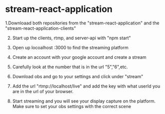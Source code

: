 # stream-react-application

1.Downloaad both repositories from the "stream-react-application" and the "stream-react-application-clients"

2. Start up the clients, rtmp, and server-api with "npm start"

3. Open up locoalhost :3000 to find the streaming platform 

4. Create an account with your google account and create a stream

5. Carefully look at the number that is in the url "5","6",etc.

6. Download obs and go to your settings and click under "stream"

7. Add the url "rtmp://localhost/live" and add the key with what userId you are in the url of your browser.

8. Start streaming and you will see your display capture on the platform. Make sure to set your obs settings with the correct scene
